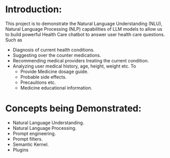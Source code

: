 # Introduction:
This project is to demonstrate the Natural Language Understanding (NLU), Natural Language Processing (NLP) capabilities of LLM models to allow us to build powerful Health Care chatbot to answer user health care questions. Such as
- Diagnosis of current health conditions.
- Suggesting over the counter medications.
- Recommending medical providers treating the current condition.
- Analyzing user medical history, age, height, weight etc. To
  - Provide Medicine dosage guide.
  - Probable side effects.
  - Precauitions etc.
  - Medicine educational information.

# Concepts being Demonstrated:
- Natural Language Understanding.
- Natural Language Processing.
- Prompt engineering.
- Prompt filters.
- Semantic Kernel.
- Plugins